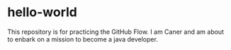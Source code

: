 # hello-world
This repository is for practicing the GitHub Flow.
I am Caner and am about to enbark on a mission to become a java developer.

